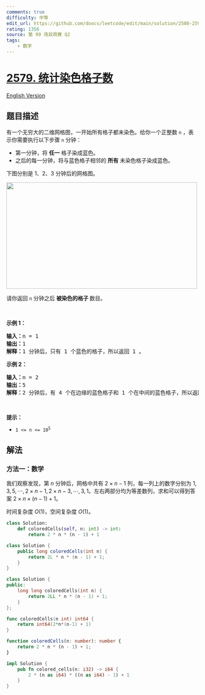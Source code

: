 ```yaml
---
comments: true
difficulty: 中等
edit_url: https://github.com/doocs/leetcode/edit/main/solution/2500-2599/2579.Count%20Total%20Number%20of%20Colored%20Cells/README.md
rating: 1356
source: 第 99 场双周赛 Q2
tags:
    - 数学
---
```


# [2579. 统计染色格子数](https://leetcode.cn/problems/count-total-number-of-colored-cells)

[English Version](/solution/2500-2599/2579.Count%20Total%20Number%20of%20Colored%20Cells/README_EN.md)

## 题目描述

<!-- 这里写题目描述 -->

<p>有一个无穷大的二维网格图，一开始所有格子都未染色。给你一个正整数&nbsp;<code>n</code>&nbsp;，表示你需要执行以下步骤&nbsp;<code>n</code>&nbsp;分钟：</p>

<ul>
	<li>第一分钟，将 <strong>任一</strong> 格子染成蓝色。</li>
	<li>之后的每一分钟，将与蓝色格子相邻的 <strong>所有</strong> 未染色格子染成蓝色。</li>
</ul>

<p>下图分别是 1、2、3 分钟后的网格图。</p>
<img alt="" src="https://fastly.jsdelivr.net/gh/doocs/leetcode@main/solution/2500-2599/2579.Count%20Total%20Number%20of%20Colored%20Cells/images/example-copy-2.png" style="width: 500px; height: 279px;">
<p>请你返回 <code>n</code>&nbsp;分钟之后 <strong>被染色的格子&nbsp;</strong>数目。</p>

<p>&nbsp;</p>

<p><b>示例 1：</b></p>

<pre><b>输入：</b>n = 1
<b>输出：</b>1
<b>解释：</b>1 分钟后，只有 1 个蓝色的格子，所以返回 1 。
</pre>

<p><strong>示例 2：</strong></p>

<pre><b>输入：</b>n = 2
<b>输出：</b>5
<b>解释：</b>2 分钟后，有 4 个在边缘的蓝色格子和 1 个在中间的蓝色格子，所以返回 5 。
</pre>

<p>&nbsp;</p>

<p><strong>提示：</strong></p>

<ul>
	<li><code>1 &lt;= n &lt;= 10<sup>5</sup></code></li>
</ul>

## 解法

### 方法一：数学

我们观察发现，第 $n$ 分钟后，网格中共有 $2 \times n - 1$ 列，每一列上的数字分别为 $1, 3, 5, \cdots, 2 \times n - 1, 2 \times n - 3, \cdots, 3, 1$。左右两部分均为等差数列，求和可以得到答案 $2 \times n \times (n - 1) + 1$。

时间复杂度 $O(1)$，空间复杂度 $O(1)$。

<!-- tabs:start -->

```python
class Solution:
    def coloredCells(self, n: int) -> int:
        return 2 * n * (n - 1) + 1
```

```java
class Solution {
    public long coloredCells(int n) {
        return 2L * n * (n - 1) + 1;
    }
}
```

```cpp
class Solution {
public:
    long long coloredCells(int n) {
        return 2LL * n * (n - 1) + 1;
    }
};
```

```go
func coloredCells(n int) int64 {
	return int64(2*n*(n-1) + 1)
}
```

```ts
function coloredCells(n: number): number {
    return 2 * n * (n - 1) + 1;
}
```

```rust
impl Solution {
    pub fn colored_cells(n: i32) -> i64 {
        2 * (n as i64) * ((n as i64) - 1) + 1
    }
}
```

<!-- tabs:end -->

<!-- end -->
